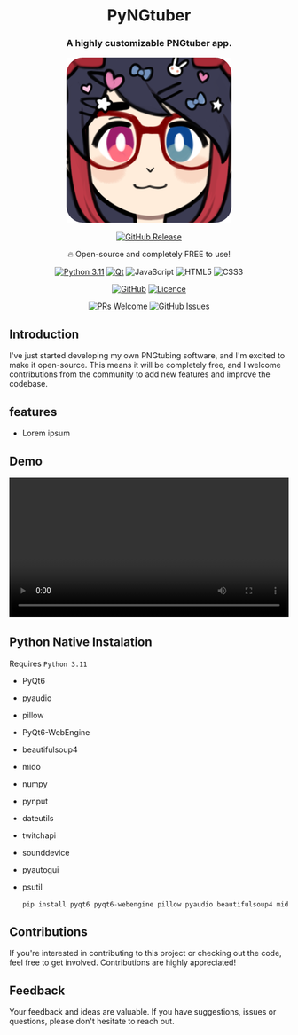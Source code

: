 <div align="center">

# PyNGtuber

### A highly customizable PNGtuber app.

<div id="hot_icon">
  
![hot icon](https://raw.githubusercontent.com/Gemmstone/PyNGtuber/master/docs/icon.png)
</div>


[![GitHub Release](https://img.shields.io/github/v/release/Gemmstone/PyNGtuber?style=for-the-badge&logo=download&label=Download)](https://github.com/Gemmstone/PyNGtuber/releases/latest)

🔥 Open-source and completely FREE to use!

[![Python 3.11](https://img.shields.io/badge/python-3670A0?style=flat&logo=python&logoColor=ffdd54&label=3.11)](https://www.python.org/downloads/release/python-3110/)
[![Qt](https://img.shields.io/badge/Qt-%23217346.svg?style=flat&logo=Qt&logoColor=white&label=6)](https://doc.qt.io/qtforpython-6/)
![JavaScript](https://img.shields.io/badge/javascript-%23323330.svg?style=flat&logo=javascript&logoColor=%23F7DF1E)
![HTML5](https://img.shields.io/badge/html5-%23E34F26.svg?style=flat&logo=html5&logoColor=white)
![CSS3](https://img.shields.io/badge/css3-%231572B6.svg?style=flat&logo=css3&logoColor=white)

[![GitHub](https://img.shields.io/badge/GitHub-Source%20Code-grey?style=flat&logo=GitHub&logoColor=white&labelColor=grey)](https://github.com/Gemmstone/PyNGtuber)
[![Licence](https://img.shields.io/github/license/Gemmstone/PyNGtuber?style=flat)](./LICENSE)

[![PRs Welcome](https://img.shields.io/github/issues-pr/Gemmstone/PyNGtuber)](https://makeapullrequest.com)
[![GitHub Issues](https://img.shields.io/github/issues/Gemmstone/PyNGtuber)](https://github.com/Gemmstone/PyNGtuber/issues)
</div>

## Introduction

I've just started developing my own PNGtubing software, and I'm excited to make it open-source. This means it will be completely free, and I welcome contributions from the community to add new features and improve the codebase.

## features
-   Lorem ipsum

## Demo

<div align="center"><video width="100%" height="auto" src="https://github.com/Gemmstone/PyNGtuber/assets/31828821/fc5b1aa5-169c-4a53-8cef-9f7ddb45287b" controls="controls"></video></div>

## Python Native Instalation

Requires `Python 3.11`
- PyQt6
- pyaudio
- pillow
- PyQt6-WebEngine
- beautifulsoup4
- mido
- numpy
- pynput
- dateutils
- twitchapi
- sounddevice
- pyautogui
- psutil
  
  ```py
  pip install pyqt6 pyqt6-webengine pillow pyaudio beautifulsoup4 mido numpy pynput dateutils twitchapi sounddevice pyautogui psutil
  ```
  
## Contributions

If you're interested in contributing to this project or checking out the code, feel free to get involved. Contributions are highly appreciated!

## Feedback

Your feedback and ideas are valuable. If you have suggestions, issues or questions, please don't hesitate to reach out.
